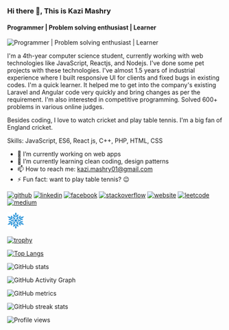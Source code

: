 ### Hi there 👋, This is Kazi Mashry
#### Programmer | Problem solving enthusiast | Learner
![Programmer | Problem solving enthusiast | Learner](https://media-exp1.licdn.com/dms/image/C5616AQHHWIo7JoLSFQ/profile-displaybackgroundimage-shrink_350_1400/0/1625941280237?e=2147483647&v=beta&t=mQfDe2o2Su7TNhCfrfj4FDtgon8SOMIS52u9qtlIapc)

I'm a 4th-year computer science student, currently working with web technologies like JavaScript, Reactjs, and Nodejs. I've done some pet projects with these technologies. I've almost 1.5 years of industrial experience where I built responsive UI for clients and fixed bugs in existing codes. I'm a quick learner. It helped me to get into the company's existing Laravel and Angular code very quickly and bring changes as per the requirement. I'm also interested in competitive programming. Solved 600+ problems in various online judges.

Besides coding, I love to watch cricket and play table tennis. I'm a big fan of England cricket.

Skills: JavaScript, ES6, React js, C++, PHP, HTML, CSS

- 🔭 I’m currently working on web apps 
- 🌱 I’m currently learning clean coding, design patterns 
- 📫 How to reach me: kazi.mashry01@gmail.com 
- ⚡ Fun fact: want to play table tennis? 😉 


[<img src='https://cdn.jsdelivr.net/npm/simple-icons@3.0.1/icons/github.svg' alt='github' height='40'>](https://github.com/SysCall97)  [<img src='https://cdn.jsdelivr.net/npm/simple-icons@3.0.1/icons/linkedin.svg' alt='linkedin' height='40'>](https://www.linkedin.com/in/kazi-mashry-902335152/)  [<img src='https://cdn.jsdelivr.net/npm/simple-icons@3.0.1/icons/facebook.svg' alt='facebook' height='40'>](https://www.facebook.com/kazi.mashry)  [<img src='https://cdn.jsdelivr.net/npm/simple-icons@3.0.1/icons/stackoverflow.svg' alt='stackoverflow' height='40'>](https://stackoverflow.com/users/14692801/kazi-mashry)  [<img src='https://cdn.jsdelivr.net/npm/simple-icons@3.0.1/icons/icloud.svg' alt='website' height='40'>](https://kazi-mashry.netlify.app/)  [<img src='https://cdn.jsdelivr.net/npm/simple-icons@3.0.1/icons/leetcode.svg' alt='leetcode' height='40'>](https://leetcode.com/mash02/)  [<img src='https://cdn.jsdelivr.net/npm/simple-icons@3.0.1/icons/medium.svg' alt='medium' height='40'>](https://kazi-mashry.medium.com/)  

<a href='https://archiveprogram.github.com/'><img src='https://raw.githubusercontent.com/acervenky/animated-github-badges/master/assets/acbadge.gif' width='40' height='40'></a> 

[![trophy](https://github-profile-trophy.vercel.app/?username=SysCall97)](https://github.com/ryo-ma/github-profile-trophy)

[![Top Langs](https://github-readme-stats.vercel.app/api/top-langs/?username=SysCall97)](https://github.com/anuraghazra/github-readme-stats)

![GitHub stats](https://github-readme-stats.vercel.app/api?username=SysCall97&show_icons=true)  

![GitHub Activity Graph](https://activity-graph.herokuapp.com/graph?username=SysCall97)  

![GitHub metrics](https://metrics.lecoq.io/SysCall97)  

![GitHub streak stats](https://github-readme-streak-stats.herokuapp.com/?user=SysCall97)  

![Profile views](https://gpvc.arturio.dev/SysCall97)  
